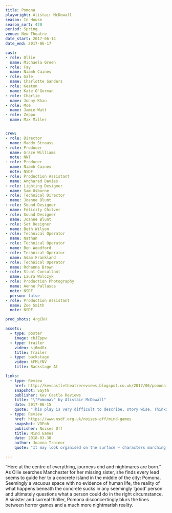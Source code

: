 ```yaml
---
title: Pomona
playwright: Alistair McDowall
season: In House
season_sort: 420
period: Spring
venue: New Theatre
date_start: 2017-06-14
date_end: 2017-06-17

cast:
- role: Ollie
  name: Michaela Green
- role: Fay
  name: Niamh Caines
- role: Gale
  name: Charlotte Sanders
- role: Keaton
  name: Kate O'Gorman
- role: Charlie
  name: Jonny Khan
- role: Moe
  name: Jamie Watt
- role: Zeppo
  name: Max Miller


crew:
- role: Director
  name: Maddy Strauss
- role: Producer
  name: Grace Williams
  note: NNT
- role: Producer
  name: Niamh Caines
  note: NSDF
- role: Production Assistant
  name: Angharad Davies
- role: Lighting Designer
  name: Sam Osborne
- role: Technical Director
  name: Joanne Blunt
- role: Sound Designer
  name: Felicity Chilver
- role: Sound Designer
  name: Joanne Blunt
- role: Set Designer
  name: Beth Wilson
- role: Technical Operator
  name: Nathan
- role: Technical Operator
  name: Ben Woodford
- role: Technical Operator
  name: Adam Frankland
- role: Technical Operator
  name: Rohanna Brown
- role: Stunt Consultant
  name: Laura Wolczyk
- role: Production Photography
  name: Aenne Pallasca
  note: NSDF
  person: false
- role: Production Assistant
  name: Zoe Smith
  note: NSDF

prod_shots: 4rgCkH

assets:
  - type: poster
    image: cbJZppw
  - type: trailer
    video: sj6mdGx
    title: Trailer
  - type: backstage
    video: kFMLfNV
    title: Backstage At

links:
  - type: Review
    href: http://kevcastletheatrereviews.blogspot.co.uk/2017/06/pomona-by-alistair-mcdowall-nottingham.html
    snapshot: SGyth
    publisher: Kev Castle Reviews
    title: "\"Pomona\" by Alistair McDowall"
    date: 2017-06-15
    quote: "This play is very difficult to describe, story wise. Thinking about it, I don't think any description of the play would do it justice because it's like a virtual jigsaw where all the pieces fall into place right at the end."
  - type: Review
    href: https://www.nsdf.org.uk/noises-off/mind-games
    snapshot: VDFoh
    publisher: Noises Off
    title: Mind Games
    date: 2018-03-30
    author: Joanna Trainor
    quote: "It may look organised on the surface – characters marching in rows in the shopping centre – but there is a primal, visceral underworld that holds all the power. Strauss makes sure we are on the edge of our seats throughout the play; even if we’re laughing it’s still bloody unnerving."

---
```


“Here at the centre of everything, journeys end and nightmares are born.” As Ollie searches Manchester for her missing sister, she finds every lead seems to guide her to a concrete island in the middle of the city: Pomona. Seemingly a vacuous space with no evidence of human life, the reality of what happens beneath the concrete sucks in any seemingly ‘good’ person and ultimately questions what a person could do in the right circumstance. A sinister and surreal thriller, Pomona disconcertingly blurs the lines between horror games and a much more nightmarish reality.
